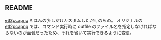 ## README
[etl2pcapng](https://github.com/microsoft/etl2pcapng/) をほんの少しだけカスタムしただけのもの。
オリジナルの [etl2pcapng](https://github.com/microsoft/etl2pcapng/) では、コマンド実行時に outfile のファイル名を指定しなければならないのが面倒だったため、それを省いて実行できるように変更。
